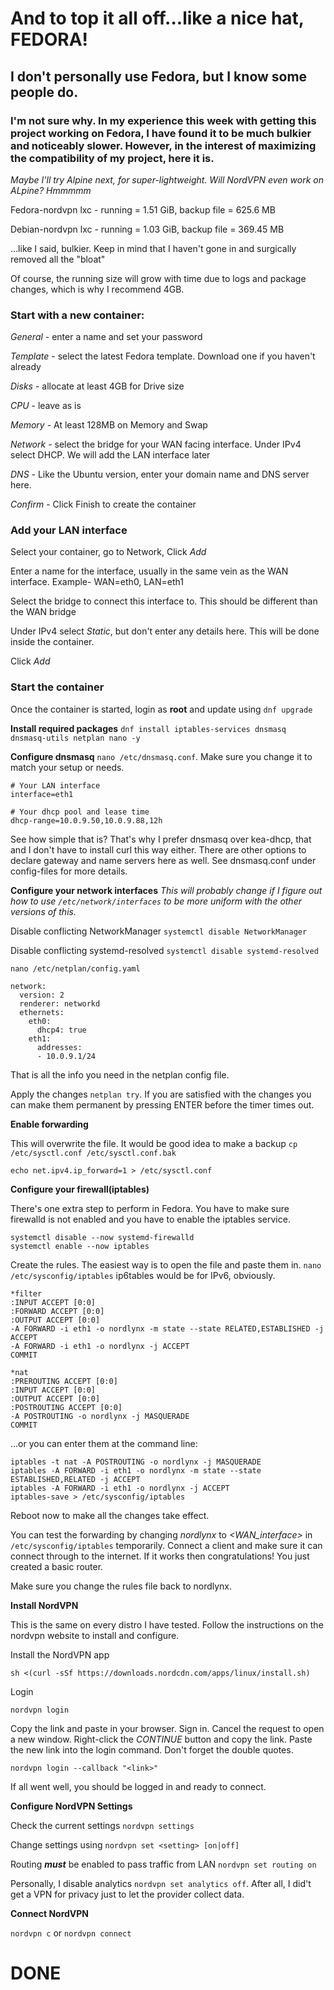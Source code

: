 # And to top it all off...like a nice hat, FEDORA!
## I don't personally use Fedora, but I know some people do.
### I'm not sure why. In my experience this week with getting this project working on Fedora, I have found it to be much bulkier and noticeably slower. However, in the interest of maximizing the compatibility of my project, here it is. 
*Maybe I'll try Alpine next, for super-lightweight. Will NordVPN even work on ALpine? Hmmmmm*

Fedora-nordvpn lxc - running = 1.51 GiB, backup file = 625.6 MB

Debian-nordvpn lxc - running = 1.03 GiB, backup file = 369.45 MB

...like I said, bulkier. Keep in mind that I haven't gone in and surgically removed all the "bloat"

Of course, the running size will grow with time due to logs and package changes, which is why I recommend 4GB.

### Start with a new container:

*General* - enter a name and set your password

*Template* - select the latest Fedora template. Download one if you haven't already

*Disks* - allocate at least 4GB for Drive size

*CPU* - leave as is

*Memory* - At least 128MB on Memory and Swap

*Network* - select the bridge for your WAN facing interface. Under IPv4 select DHCP. We will add the LAN interface later

*DNS* - Like the Ubuntu version, enter your domain name and DNS server here.

*Confirm* - Click Finish to create the container

### Add your LAN interface

Select your container, go to Network, Click *Add*

Enter a name for the interface, usually in the same vein as the WAN interface. Example- WAN=eth0, LAN=eth1

Select the bridge to connect this interface to. This should be different than the WAN bridge

Under IPv4 select *Static*, but don't enter any details here. This will be done inside the container.

Click *Add*

### Start the container

Once the container is started, login as **root** and update using `dnf upgrade`

**Install required packages** `dnf install iptables-services dnsmasq dnsmasq-utils netplan nano -y`

**Configure dnsmasq** `nano /etc/dnsmasq.conf`. Make sure you change it to match your setup or needs.

```
# Your LAN interface
interface=eth1

# Your dhcp pool and lease time
dhcp-range=10.0.9.50,10.0.9.88,12h
```

See how simple that is? That's why I prefer dnsmasq over kea-dhcp, that and I don't have to install curl this way either. There are other options to declare gateway and name servers here as well. See dnsmasq.conf under config-files for more details.

**Configure your network interfaces**
*This will probably change if I figure out how to use `/etc/network/interfaces` to be more uniform with the other versions of this.*

Disable conflicting NetworkManager `systemctl disable NetworkManager`

Disable conflicting systemd-resolved `systemctl disable systemd-resolved`

`nano /etc/netplan/config.yaml`

```
network:
  version: 2
  renderer: networkd
  ethernets:
    eth0:
      dhcp4: true
    eth1:
      addresses:
      - 10.0.9.1/24
```

That is all the info you need in the netplan config file.

Apply the changes `netplan try`. If you are satisfied with the changes you can make them permanent by pressing ENTER before the timer times out.

**Enable forwarding**

This will overwrite the file. It would be good idea to make a backup  `cp /etc/sysctl.conf /etc/sysctl.conf.bak`

`echo net.ipv4.ip_forward=1 > /etc/sysctl.conf`


**Configure your firewall(iptables)**

There's one extra step to perform in Fedora. You have to make sure firewalld is not enabled and you have to enable the iptables service.
```
systemctl disable --now systemd-firewalld
systemctl enable --now iptables
```

Create the rules. The easiest way is to open the file and paste them in. `nano /etc/sysconfig/iptables` ip6tables would be for IPv6, obviously.

```
*filter
:INPUT ACCEPT [0:0]
:FORWARD ACCEPT [0:0]
:OUTPUT ACCEPT [0:0]
-A FORWARD -i eth1 -o nordlynx -m state --state RELATED,ESTABLISHED -j ACCEPT
-A FORWARD -i eth1 -o nordlynx -j ACCEPT
COMMIT

*nat
:PREROUTING ACCEPT [0:0]
:INPUT ACCEPT [0:0]
:OUTPUT ACCEPT [0:0]
:POSTROUTING ACCEPT [0:0]
-A POSTROUTING -o nordlynx -j MASQUERADE
COMMIT
```

...or you can enter them at the command line:
```
iptables -t nat -A POSTROUTING -o nordlynx -j MASQUERADE
iptables -A FORWARD -i eth1 -o nordlynx -m state --state ESTABLISHED,RELATED -j ACCEPT
iptables -A FORWARD -i eth1 -o nordlynx -j ACCEPT
iptables-save > /etc/sysconfig/iptables
```

Reboot now to make all the changes take effect.

You can test the forwarding by changing *nordlynx* to *<WAN_interface>* in `/etc/sysconfig/iptables` temporarily. Connect a client and make sure it can connect through to the internet. If it works then congratulations! You just created a basic router.

Make sure you change the rules file back to nordlynx.

**Install NordVPN**

This is the same on every distro I have tested. Follow the instructions on the nordvpn website to install and configure.

Install the NordVPN app
```
sh <(curl -sSf https://downloads.nordcdn.com/apps/linux/install.sh)
```

Login
```
nordvpn login
```
Copy the link and paste in your browser. Sign in. Cancel the request to open a new window. Right-click the *CONTINUE* button and copy the link. Paste the new link into the login command. Don't forget the double quotes.
```
nordvpn login --callback "<link>"
```

If all went well, you should be logged in and ready to connect.

**Configure NordVPN Settings**

Check the current settings `nordvpn settings`

Change settings using `nordvpn set <setting> [on|off]`

Routing ***must*** be enabled to pass traffic from LAN `nordvpn set routing on`

Personally, I disable analytics `nordvpn set analytics off`. After all, I did't get a VPN for privacy just to let the provider collect data.

**Connect NordVPN**

`nordvpn c` or `nordvpn connect`

# DONE
